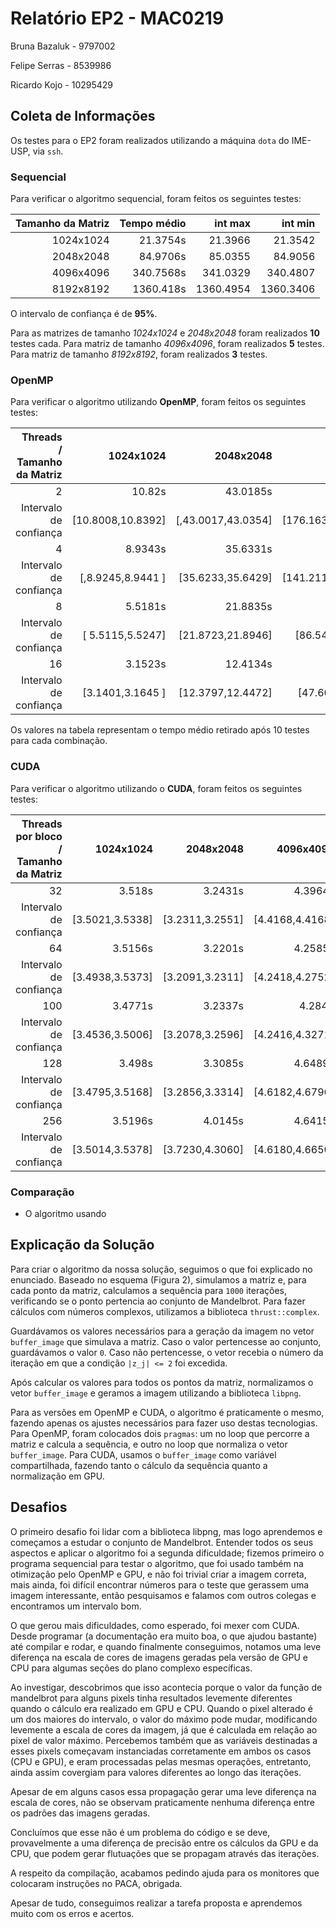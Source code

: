 # Relatório EP2 - MAC0219

Bruna Bazaluk - 9797002

Felipe Serras - 8539986

Ricardo Kojo - 10295429

## Coleta de Informações

Os testes para o EP2 foram realizados utilizando a máquina `dota` do IME-USP, via `ssh`.

### Sequencial

Para verificar o algoritmo sequencial, foram feitos os seguintes testes:

| Tamanho da Matriz | Tempo médio | int max  | int min
| ----------------: | ----------: | -------:  | --------:
|         1024x1024 |    21.3754s | 21.3966  | 21.3542
|         2048x2048 |    84.9706s |85.0355  | 84.9056
|         4096x4096 |   340.7568s |341.0329 |340.4807
|         8192x8192 |   1360.418s |1360.4954 | 1360.3406

O intervalo de confiança é de **95%**.


Para as matrizes de tamanho *1024x1024* e *2048x2048* foram realizados **10** testes cada. Para matriz de tamanho *4096x4096*, foram realizados **5** testes. Para matriz de tamanho *8192x8192*, foram realizados **3** testes.

### OpenMP

Para verificar o algoritmo utilizando **OpenMP**, foram feitos os seguintes testes:

| Threads / Tamanho da Matriz | 1024x1024 | 2048x2048 | 4096x4096 | 8192x8192 | 
| --------------------------: | --------: | --------: | --------: | --------: |
|                           2 |    10.82s |  43.0185s | 176.1984s |  691.563s |
|       Intervalo de confiança    |[10.8008,10.8392] | [,43.0017,43.0354] | [176.1630,176.2338] | [689.9426,693.1834]
|                           4 |   8.9343s |  35.6331s |  141.242s |  577.898s |
|Intervalo de confiança |                             [,8.9245,8.9441 ]|[35.6233,35.6429]|[141.2116,141.2724]|[575.9827,579.8147]
|                           8 |   5.5181s |  21.8835s |  86.5784s |  363.174s |
|Intervalo de confiança |                            [ 5.5115,5.5247]|[21.8723,21.8946]|[86.5457,86.6111]|[362.3140,364.0340]
|                          16 |   3.1523s |  12.4134s |  47.6483s |  197.799s |
|Intervalo de confiança|                          [3.1401,3.1645	]|[12.3797,12.4472]|[47.601247.6954]|[196.9795,198.6185]

Os valores na tabela representam o tempo médio retirado após 10 testes para cada combinação.

### CUDA

Para verificar o algoritmo utilizando o **CUDA**, foram feitos os seguintes testes:

| Threads por bloco / Tamanho da Matriz | 1024x1024 | 2048x2048 | 4096x4096 | 8192x8192 |
| ------------------------------------: | --------: | --------: | --------: | --------: |
|                                    32 |    3.518s |   3.2431s |   4.3964s |   6.8959s |
|Intervalo de confiança|      [3.5021,3.5338] | [3.2311,3.2551]|[4.4168,4.4168]|[6.7977,6.9941]
|                                    64 |   3.5156s |   3.2201s |   4.2585s |    5.804s |
|Intervalo de confiança|[3.4938,3.5373]|[3.2091,3.2311]|[4.2418,4.2752]|[5.6894,5.9186]
|100 |   3.4771s |   3.2337s |    4.2844 |   5.5748s |
|Intervalo de confiança| [3.4536,3.5006]|[3.2078,3.2596]|[4.2416,4.3271]|[5.5416,5.6080]
|                                   128 |    3.498s |   3.3085s |   4.6489s |   6.1702s |
|Intervalo de confiança|[3.4795,3.5168]|[3.2856,3.3314]|[4.6182,4.6796]|[6.0538,6.2866]
|                                   256 |   3.5196s |   4.0145s |   4.6415s |   5.9616s |
|Intervalo de confiança|[3.5014,3.5378]|[3.7230,4.3060]|[4.6180,4.6650]|[5.8096,6.1135]
### Comparação

* O algoritmo usando 

## Explicação da Solução

Para criar o algoritmo da nossa solução, seguimos o que foi explicado no enunciado. Baseado no esquema (Figura 2), simulamos a matriz e, para cada ponto da matriz, calculamos a sequência para `1000` iterações, verificando se o ponto pertencia ao conjunto de Mandelbrot. Para fazer cálculos com números complexos, utilizamos a biblioteca `thrust::complex`.

Guardávamos os valores necessários para a geração da imagem no vetor `buffer_image` que simulava a matriz. Caso o valor pertencesse ao conjunto, guardávamos o valor `0`. Caso não pertencesse, o vetor recebia o número da iteração em que a condição `|z_j| <= 2` foi excedida.

Após calcular os valores para todos os pontos da matriz, normalizamos o vetor `buffer_image` e geramos a imagem utilizando a biblioteca `libpng`.

Para as versões em OpenMP e CUDA, o algoritmo é praticamente o mesmo, fazendo apenas os ajustes necessários para fazer uso destas tecnologias. Para OpenMP, foram colocados dois `pragmas`: um no loop que percorre a matriz e calcula a sequência, e outro no loop que normaliza o vetor `buffer_image`. Para CUDA, usamos o `buffer_image` como variável compartilhada, fazendo tanto o cálculo da sequência quanto a normalização em GPU.

## Desafios

O primeiro desafio foi lidar com a biblioteca libpng, mas logo aprendemos e começamos a estudar o conjunto de Mandelbrot. Entender todos os seus aspectos e aplicar o algoritmo foi a segunda dificuldade; fizemos primeiro o programa sequencial para testar o algoritmo, que foi usado também na otimização pelo OpenMP e GPU, e não foi trivial criar a imagem correta, mais ainda, foi difícil encontrar números para o teste que gerassem uma imagem interessante, então pesquisamos e falamos com outros colegas e encontramos um intervalo bom.

O que gerou mais dificuldades, como esperado, foi mexer com CUDA. Desde programar (a documentação era muito boa, o que ajudou bastante) até compilar e rodar, e quando finalmente conseguimos, notamos uma leve diferença na escala de cores de imagens geradas pela versão de GPU e CPU para algumas seções do plano complexo específicas.

Ao investigar, descobrimos que isso acontecia porque o valor da função de mandelbrot para alguns pixels tinha resultados levemente diferentes quando o cálculo era realizado em GPU e CPU. Quando o pixel alterado é um dos maiores do intervalo, o valor do máximo pode mudar, modificando levemente a escala de cores da imagem, já que é calculada em relação ao pixel de valor máximo. Percebemos também que as variáveis destinadas a esses pixels começavam instanciadas corretamente em ambos os casos (CPU e GPU), e eram processadas pelas mesmas operações, entretanto, ainda assim covergiam para valores diferentes ao longo das iterações. 

Apesar de em alguns casos essa propagação gerar uma leve diferença na escala de cores, não se observam praticamente nenhuma diferença entre os padrões das imagens geradas.

Concluímos que esse não é um problema do código e se deve, provavelmente a uma diferença de precisão entre os cálculos da GPU e da CPU, que podem gerar flutuações que se propagam através das iterações.

A respeito da compilação, acabamos pedindo ajuda para os monitores que colocaram instruções no PACA, obrigada.

Apesar de tudo, conseguimos realizar a tarefa proposta e aprendemos muito com os erros e acertos.
